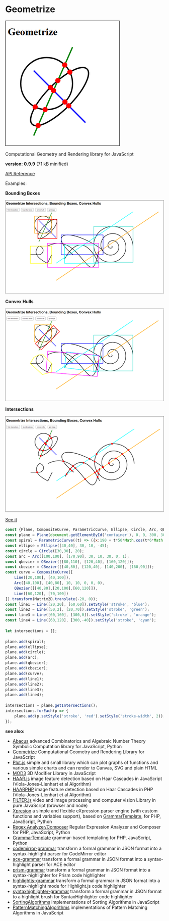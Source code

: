 # Geometrize

![Geometrize](/geometrize.png)

Computational Geometry and Rendering library for JavaScript

**version: 0.9.9** (71 kB minified)


[API Reference](/manual.md)


Examples:

**Bounding Boxes**

![geometrize bounding boxes](/boundingboxes.png)

**Convex Hulls**

![geometrize convex hulls](/convexhulls.png)

**Intersections**

[![geometrize intersections](/intersections.png)](https://foo123.github.io/examples/geometrize/)

[See it](https://foo123.github.io/examples/geometrize/)

```javascript
const {Plane, CompositeCurve, ParametricCurve, Ellipse, Circle, Arc, QBezier, CBezier, Line, Polyline, Polygon, Rect, Matrix2D} = Geometrize;
const plane = Plane(document.getElementById('container'), 0, 0, 300, 300);
const spiral = ParametricCurve((t) => ({x:190 + t*50*Math.cos(t*6*Math.PI), y:80 + t*50*Math.sin(t*6*Math.PI)}));
const ellipse = Ellipse([40,40], 30, 10, -45);
const circle = Circle([30,30], 20);
const arc = Arc([100,100], [170,90], 30, 10, 30, 0, 1);
const qbezier = QBezier([[80,110], [120,40], [160,120]]);
const cbezier = CBezier([[40,80], [120,40], [140,200], [160,90]]);
const curve = CompositeCurve([
    Line([20,100], [40,100]),
    Arc([40,100], [40,80], 10, 10, 0, 0, 0),
    QBezier([[40,80],[20,100],[60,120]]),
    Line([60,120], [70,100])
]).transform(Matrix2D.translate(-20, 0));
const line1 = Line([20,20], [60,60]).setStyle('stroke', 'blue');
const line2 = Line([50,2], [20,70]).setStyle('stroke', 'green');
const line3 = Line([60,160], [300,0]).setStyle('stroke', 'orange');
const line4 = Line([60,120], [300,-40]).setStyle('stroke', 'cyan');

let intersections = [];

plane.add(spiral);
plane.add(ellipse);
plane.add(circle);
plane.add(arc);
plane.add(qbezier);
plane.add(cbezier);
plane.add(curve);
plane.add(line1);
plane.add(line2);
plane.add(line3);
plane.add(line4);

intersections = plane.getIntersections();
intersections.forEach(p => {
    plane.add(p.setStyle('stroke', 'red').setStyle('stroke-width', 2));
});
```

**see also:**

* [Abacus](https://github.com/foo123/Abacus) advanced Combinatorics and Algebraic Number Theory Symbolic Computation library for JavaScript, Python
* [Geometrize](https://github.com/foo123/Geometrize) Computational Geometry and Rendering Library for JavaScript
* [Plot.js](https://github.com/foo123/Plot.js) simple and small library which can plot graphs of functions and various simple charts and can render to Canvas, SVG and plain HTML
* [MOD3](https://github.com/foo123/MOD3) 3D Modifier Library in JavaScript
* [HAAR.js](https://github.com/foo123/HAAR.js) image feature detection based on Haar Cascades in JavaScript (Viola-Jones-Lienhart et al Algorithm)
* [HAARPHP](https://github.com/foo123/HAARPHP) image feature detection based on Haar Cascades in PHP (Viola-Jones-Lienhart et al Algorithm)
* [FILTER.js](https://github.com/foo123/FILTER.js) video and image processing and computer vision Library in pure JavaScript (browser and node)
* [Xpresion](https://github.com/foo123/Xpresion) a simple and flexible eXpression parser engine (with custom functions and variables support), based on [GrammarTemplate](https://github.com/foo123/GrammarTemplate), for PHP, JavaScript, Python
* [Regex Analyzer/Composer](https://github.com/foo123/RegexAnalyzer) Regular Expression Analyzer and Composer for PHP, JavaScript, Python
* [GrammarTemplate](https://github.com/foo123/GrammarTemplate) grammar-based templating for PHP, JavaScript, Python
* [codemirror-grammar](https://github.com/foo123/codemirror-grammar) transform a formal grammar in JSON format into a syntax-highlight parser for CodeMirror editor
* [ace-grammar](https://github.com/foo123/ace-grammar) transform a formal grammar in JSON format into a syntax-highlight parser for ACE editor
* [prism-grammar](https://github.com/foo123/prism-grammar) transform a formal grammar in JSON format into a syntax-highlighter for Prism code highlighter
* [highlightjs-grammar](https://github.com/foo123/highlightjs-grammar) transform a formal grammar in JSON format into a syntax-highlight mode for Highlight.js code highlighter
* [syntaxhighlighter-grammar](https://github.com/foo123/syntaxhighlighter-grammar) transform a formal grammar in JSON format to a highlight brush for SyntaxHighlighter code highlighter
* [SortingAlgorithms](https://github.com/foo123/SortingAlgorithms) implementations of Sorting Algorithms in JavaScript
* [PatternMatchingAlgorithms](https://github.com/foo123/PatternMatchingAlgorithms) implementations of Pattern Matching Algorithms in JavaScript


